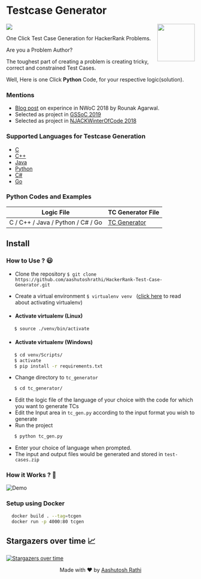 # Testcase Generator

[<img src="https://image.flaticon.com/icons/svg/180/180867.svg" align="right" width="100">](#)

[![](https://img.shields.io/travis/aashutoshrathi/HackerRank-Test-Case-Generator/master.svg?style=for-the-badge)](https://travis-ci.org/aashutoshrathi/Testcase-Generator)

One Click Test Case Generation for HackerRank Problems.

Are you a Problem Author?

The toughest part of creating a problem is creating tricky, correct and constrained Test Cases.

Well, Here is one Click **Python** Code, for your respective logic(solution).

### Mentions

- [Blog post](https://medium.com/@agarwalrounak/my-nwoc-njack-winter-of-code-2018-experience-badf30b9c02d) on experince in NWoC 2018 by Rounak Agarwal.
- Selected as project in [GSSoC 2019](https://www.gssoc.tech/projects.html)
- Selected as project in [NJACKWinterOfCode 2018]([https://github.com/NJACKWinterOfCode/HackerRank-Test-Case-Generator](https://njackwinterofcode.github.io/))

### Supported Languages for Testcase Generation

- [C](/tc_generator/logic.c)
- [C++](/tc_generator/logic.cpp)
- [Java](/tc_generator/logic.java)
- [Python](/tc_generator/logic.py)
- [C#](/tc_generator/logic.cs)
- [Go](/tc_generator/logic.go)

### Python Codes and Examples

Logic File | TC Generator File |
------------------ | ------------- |
C / C++ / Java / Python / C# / Go | [TC Generator](/tc_generator/tc_gen.py) |

## Install

### How to Use ? 😃

* Clone the repository `$ git clone https://github.com/aashutoshrathi/HackerRank-Test-Case-Generator.git `

* Create a virtual environment `$ virtualenv venv ` ([click here](https://stackoverflow.com/questions/14604699/how-to-activate-virtualenv) to read about activating virtualenv)

* #### Activate virtualenv (Linux)
```sh
   $ source ./venv/bin/activate
```
* #### Activate virtualenv (Windows)
```sh
   $ cd venv/Scripts/
   $ activate
   $ pip install -r requirements.txt
```   
* Change directory to ```tc_generator ```
```sh
   $ cd tc_generator/
```
* Edit the logic file of the language of your choice with the code for which you want to generate TCs
* Edit the Input area in ```tc_gen.py``` according to the input format you wish to generate
* Run the project
```sh
   $ python tc_gen.py
```
* Enter your choice of language when prompted.
* The input and output files would be generated and stored in ```test-cases.zip```

### How it Works ? 🤔

![Demo](demo2.gif)

### Setup using Docker

```sh
  docker build . --tag=tcgen
  docker run -p 4000:80 tcgen
```

## Stargazers over time 📈

[![Stargazers over time](https://starcharts.herokuapp.com/aashutoshrathi/Testcase-Generator.svg)](https://starcharts.herokuapp.com/aashutoshrathi/Testcase-Generator)


<p align="center"> Made with ❤ by <a href="https://github.com/aashutoshrathi">Aashutosh Rathi</a></p>
